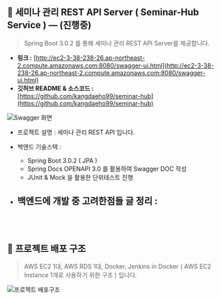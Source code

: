 ## **🤝 세미나 관리 REST API Server ( Seminar-Hub Service )   — (진행중)**
> Spring Boot 3.0.2 를 통해 세미나 관리 REST API Server를 제공합니다. 

- **링크 :** [http://ec2-3-38-238-26.ap-northeast-2.compute.amazonaws.com:8080/swagger-ui.html](http://ec2-3-38-238-26.ap-northeast-2.compute.amazonaws.com:8080/swagger-ui.html)
- **깃허브 README & 소스코드 :**    
    [https://github.com/kangdaeho99/seminar-hub](https://github.com/kangdaeho99/seminar-hub)

![Swagger 화면](https://github.com/kangdaeho99/seminar-hub/assets/48047377/764ea046-0d35-4fbf-a64b-d75a3018e3f2)

- 프로젝트 설명 : 세미나 관리 REST API 입니다.
- 백엔드 기술스택 :
    - Spring Boot 3.0.2 ( JPA ) 
    - Spring Docs OPENAPI 3.0 를 활용하여 Swagger DOC 작성
    - JUnit & Mock 을 활용한 단위테스트 진행
    
- 백엔드에 개발 중 고려한점들 글 정리 :
    -      

<br/>
<br/>


## 📕 프로젝트 배포 구조
> AWS EC2 1대, AWS RDS 1대, Docker, Jenkins in Docker ( AWS EC2 Instance 1개로 사용하기 위한 구조 ) 입니다.

![프로젝트 배포구조](https://user-images.githubusercontent.com/48047377/252376158-f1711893-77c7-4777-86bd-9c59f99e7a39.PNG)

<br/><br/>
